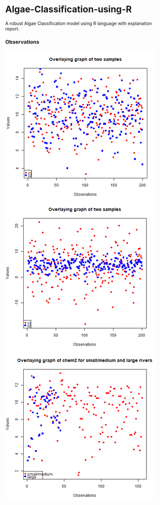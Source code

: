 # Algae-Classification-using-R
A robust Algae Classification model using R language with explanation report.


### Observations

![Observation1](https://github.com/RAPTOR-XR/Algae-Classification-using-R/blob/main/Results/Capture2.PNG)
![Observation1](https://github.com/RAPTOR-XR/Algae-Classification-using-R/blob/main/Results/Capture4.PNG)
![Observation1](https://github.com/RAPTOR-XR/Algae-Classification-using-R/blob/main/Results/Capture6.PNG)
